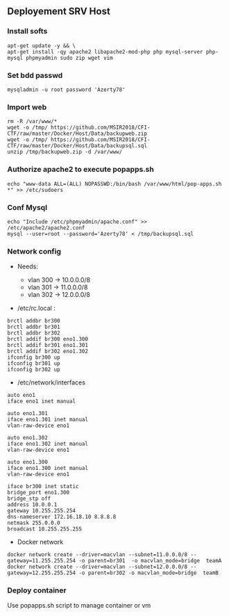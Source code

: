 ## Deployement SRV Host

### Install softs
```
apt-get update -y && \
apt-get install -qy apache2 libapache2-mod-php php mysql-server php-mysql phpmyadmin sudo zip wget vim
```

### Set bdd passwd
```
mysqladmin -u root password 'Azerty78'
```

### Import web
```
rm -R /var/www/*
wget -o /tmp/ https://github.com/MSIR2018/CFI-CTF/raw/master/Docker/Host/Data/backupweb.zip
wget -o /tmp/ https://github.com/MSIR2018/CFI-CTF/raw/master/Docker/Host/Data/backupsql.sql
unzip /tmp/backupweb.zip -d /var/www/
```

### Authorize apache2 to execute popapps.sh
```
echo "www-data ALL=(ALL) NOPASSWD:/bin/bash /var/www/html/pop-apps.sh *" >> /etc/sudoers
```

### Conf Mysql
```
echo "Include /etc/phpmyadmin/apache.conf" >> /etc/apache2/apache2.conf
mysql --user=root --password='Azerty78' < /tmp/backupsql.sql
```

### Network config
- Needs:
  - vlan 300 -> 10.0.0.0/8
  - vlan 301 -> 11.0.0.0/8
  - vlan 302 -> 12.0.0.0/8
  
- /etc/rc.local :
```
brctl addbr br300
brctl addbr br301
brctl addbr br302
brctl addif br300 eno1.300
brctl addif br301 eno1.301
brctl addif br302 eno1.302
ifconfig br300 up
ifconfig br301 up
ifconfig br302 up
```

- /etc/network/interfaces
```
auto eno1
iface eno1 inet manual

auto eno1.301
iface eno1.301 inet manual
vlan-raw-device eno1

auto eno1.302
iface eno1.302 inet manual
vlan-raw-device eno1

auto eno1.300
iface eno1.300 inet manual
vlan-raw-device eno1

iface br300 inet static
bridge_port eno1.300
bridge_stp off
address 10.0.0.1
gateway 10.255.255.254
dns-nameserver 172.16.18.10 8.8.8.8
netmask 255.0.0.0
broadcast 10.255.255.255
```

- Docker network
```
docker network create --driver=macvlan --subnet=11.0.0.0/8 --gateway=11.255.255.254 -o parent=br301  -o macvlan_mode=bridge  teamA
docker network create --driver=macvlan --subnet=12.0.0.0/8 --gateway=12.255.255.254 -o parent=br302 -o macvlan_mode=bridge  teamB
```

### Deploy container
Use popapps.sh script to manage container or vm
